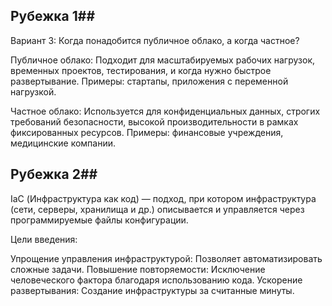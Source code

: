 ## Рубежка 1##
Вариант 3: Когда понадобится публичное облако, а когда частное?

Публичное облако:
Подходит для масштабируемых рабочих нагрузок, временных проектов, тестирования, и когда нужно быстрое развертывание. Примеры: стартапы, приложения с переменной нагрузкой.

Частное облако:
Используется для конфиденциальных данных, строгих требований безопасности, высокой производительности в рамках фиксированных ресурсов. Примеры: финансовые учреждения, медицинские компании.

## Рубежка 2##

IaC (Инфраструктура как код) — подход, при котором инфраструктура (сети, серверы, хранилища и др.) описывается и управляется через программируемые файлы конфигурации.

Цели введения:

Упрощение управления инфраструктурой: Позволяет автоматизировать сложные задачи.
Повышение повторяемости: Исключение человеческого фактора благодаря использованию кода.
Ускорение развертывания: Создание инфраструктуры за считанные минуты.
